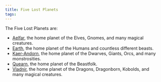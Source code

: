```yaml
---
title: Five Lost Planets
tags:
---
```

The Five Lost Planets are:

- [Aelfar](glyph/aelfar.md), the home planet of the Elves, Gnomes, and many magical creatures.
- [Earth](sol/earth.md), the home planet of the Humans and countless different beasts.
- [Kaer-Andorn](glyph/kaer-andorn.md), the home planet of the Dwarves, Giants, Orcs, and many monstrosities.
- [Quearn](tirabol/quearn.md), the home planet of the Beastfolk.
- [Vladnir](glyph/vladnir.md), the home planet of the Dragons, Dragonborn, Kobolds, and many magical creatures.
